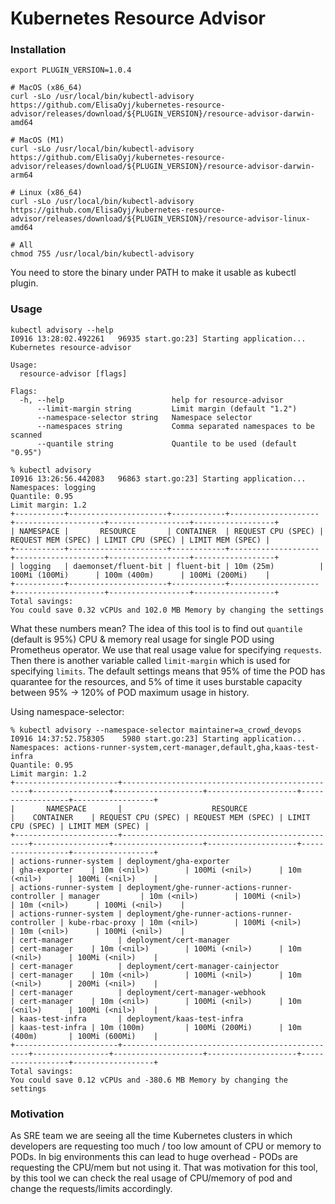 # Kubernetes Resource Advisor

### Installation

```
export PLUGIN_VERSION=1.0.4

# MacOS (x86_64)
curl -sLo /usr/local/bin/kubectl-advisory https://github.com/ElisaOyj/kubernetes-resource-advisor/releases/download/${PLUGIN_VERSION}/resource-advisor-darwin-amd64

# MacOS (M1)
curl -sLo /usr/local/bin/kubectl-advisory https://github.com/ElisaOyj/kubernetes-resource-advisor/releases/download/${PLUGIN_VERSION}/resource-advisor-darwin-arm64

# Linux (x86_64)
curl -sLo /usr/local/bin/kubectl-advisory https://github.com/ElisaOyj/kubernetes-resource-advisor/releases/download/${PLUGIN_VERSION}/resource-advisor-linux-amd64

# All
chmod 755 /usr/local/bin/kubectl-advisory
```

You need to store the binary under PATH to make it usable as kubectl plugin.

### Usage

```
kubectl advisory --help
I0916 13:28:02.492261   96935 start.go:23] Starting application...
Kubernetes resource-advisor

Usage:
  resource-advisor [flags]

Flags:
  -h, --help                        help for resource-advisor
      --limit-margin string         Limit margin (default "1.2")
      --namespace-selector string   Namespace selector
      --namespaces string           Comma separated namespaces to be scanned
      --quantile string             Quantile to be used (default "0.95")
```

```
% kubectl advisory
I0916 13:26:56.442083   96863 start.go:23] Starting application...
Namespaces: logging
Quantile: 0.95
Limit margin: 1.2
+-----------+----------------------+------------+--------------------+--------------------+------------------+------------------+
| NAMESPACE |       RESOURCE       | CONTAINER  | REQUEST CPU (SPEC) | REQUEST MEM (SPEC) | LIMIT CPU (SPEC) | LIMIT MEM (SPEC) |
+-----------+----------------------+------------+--------------------+--------------------+------------------+------------------+
| logging   | daemonset/fluent-bit | fluent-bit | 10m (25m)          | 100Mi (100Mi)      | 100m (400m)      | 100Mi (200Mi)    |
+-----------+----------------------+------------+--------------------+--------------------+------------------+------------------+
Total savings:
You could save 0.32 vCPUs and 102.0 MB Memory by changing the settings
```

What these numbers mean? The idea of this tool is to find out `quantile` (default is 95%) CPU & memory real usage for single POD using Prometheus operator. We use that real usage value for specifying `requests`. Then there is another variable called `limit-margin` which is used for specifying `limits`. The default settings means that 95% of time the POD has quarantee for the resources, and 5% of time it uses burstable capacity between 95% -> 120% of POD maximum usage in history.


Using namespace-selector:

```
% kubectl advisory --namespace-selector maintainer=a_crowd_devops
I0916 14:37:52.758305    5980 start.go:23] Starting application...
Namespaces: actions-runner-system,cert-manager,default,gha,kaas-test-infra
Quantile: 0.95
Limit margin: 1.2
+-----------------------+-------------------------------------------------+-----------------+--------------------+--------------------+------------------+------------------+
|       NAMESPACE       |                    RESOURCE                     |    CONTAINER    | REQUEST CPU (SPEC) | REQUEST MEM (SPEC) | LIMIT CPU (SPEC) | LIMIT MEM (SPEC) |
+-----------------------+-------------------------------------------------+-----------------+--------------------+--------------------+------------------+------------------+
| actions-runner-system | deployment/gha-exporter                         | gha-exporter    | 10m (<nil>)        | 100Mi (<nil>)      | 10m (<nil>)      | 100Mi (<nil>)    |
| actions-runner-system | deployment/ghe-runner-actions-runner-controller | manager         | 10m (<nil>)        | 100Mi (<nil>)      | 10m (<nil>)      | 100Mi (<nil>)    |
| actions-runner-system | deployment/ghe-runner-actions-runner-controller | kube-rbac-proxy | 10m (<nil>)        | 100Mi (<nil>)      | 10m (<nil>)      | 100Mi (<nil>)    |
| cert-manager          | deployment/cert-manager                         | cert-manager    | 10m (<nil>)        | 100Mi (<nil>)      | 10m (<nil>)      | 100Mi (<nil>)    |
| cert-manager          | deployment/cert-manager-cainjector              | cert-manager    | 10m (<nil>)        | 100Mi (<nil>)      | 10m (<nil>)      | 200Mi (<nil>)    |
| cert-manager          | deployment/cert-manager-webhook                 | cert-manager    | 10m (<nil>)        | 100Mi (<nil>)      | 10m (<nil>)      | 100Mi (<nil>)    |
| kaas-test-infra       | deployment/kaas-test-infra                      | kaas-test-infra | 10m (100m)         | 100Mi (200Mi)      | 10m (400m)       | 100Mi (600Mi)    |
+-----------------------+-------------------------------------------------+-----------------+--------------------+--------------------+------------------+------------------+
Total savings:
You could save 0.12 vCPUs and -380.6 MB Memory by changing the settings
```


### Motivation

As SRE team we are seeing all the time Kubernetes clusters in which developers are requesting too much / too low amount of CPU or memory to PODs. In big environments this can lead to huge overhead - PODs are requesting the CPU/mem but not using it. That was motivation for this tool, by this tool we can check the real usage of CPU/memory of pod and change the requests/limits accordingly.
